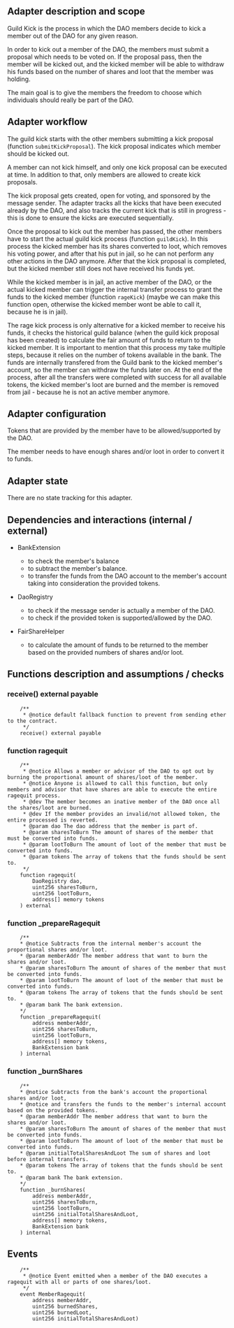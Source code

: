 ## Adapter description and scope

Guild Kick is the process in which the DAO members decide to kick a member out of the DAO for any given reason.

In order to kick out a member of the DAO, the members must submit a proposal which needs to be voted on. If the proposal pass, then the member will be kicked out, and the kicked member will be able to withdraw his funds based on the number of shares and loot that the member was holding.

The main goal is to give the members the freedom to choose which individuals should really be part of the DAO.

## Adapter workflow

The guild kick starts with the other members submitting a kick proposal (function `submitKickProposal`).
The kick proposal indicates which member should be kicked out.

A member can not kick himself, and only one kick proposal can be executed at time. In addition to that, only members are allowed to create kick proposals.

The kick proposal gets created, open for voting, and sponsored by the message sender. The adapter tracks all the kicks that have been executed already by the DAO, and also tracks the current kick that is still in progress - this is done to ensure the kicks are executed sequentially.

Once the proposal to kick out the member has passed, the other members have to start the actual guild kick process (function `guildKick`). In this process the kicked member has its shares converted to loot, which removes his voting power, and after that his put in jail, so he can not perform any other actions in the DAO anymore. After that the kick proposal is completed, but the kicked member still does not have received his funds yet.

While the kicked member is in jail, an active member of the DAO, or the actual kicked member can trigger the internal transfer process to grant the funds to the kicked member (function `rageKick`) (maybe we can make this function open, otherwise the kicked member wont be able to call it, because he is in jail).

The rage kick process is only alternative for a kicked member to receive his funds, it checks the historical guild balance (when the guild kick proposal has been created) to calculate the fair amount of funds to return to the kicked member.
It is important to mention that this process my take multiple steps, because it relies on the number of tokens available in the bank. The funds are internally transfered from the Guild bank to the kicked member's account, so the member can withdraw the funds later on. At the end of the process, after all the transfers were completed with success for all available tokens, the kicked member's loot are burned and the member is removed from jail - because he is not an active member anymore.

## Adapter configuration

Tokens that are provided by the member have to be allowed/supported by the DAO.

The member needs to have enough shares and/or loot in order to convert it to funds.

## Adapter state

There are no state tracking for this adapter.

## Dependencies and interactions (internal / external)

- BankExtension

  - to check the member's balance
  - to subtract the member's balance.
  - to transfer the funds from the DAO account to the member's account taking into consideration the provided tokens.

- DaoRegistry

  - to check if the message sender is actually a member of the DAO.
  - to check if the provided token is supported/allowed by the DAO.

- FairShareHelper

  - to calculate the amount of funds to be returned to the member based on the provided numbers of shares and/or loot.

## Functions description and assumptions / checks

### receive() external payable

```solidity
    /**
     * @notice default fallback function to prevent from sending ether to the contract.
     */
    receive() external payable
```

### function ragequit

```solidity
    /**
     * @notice Allows a member or advisor of the DAO to opt out by burning the proportional amount of shares/loot of the member.
     * @notice Anyone is allowed to call this function, but only members and advisor that have shares are able to execute the entire ragequit process.
     * @dev The member becomes an inative member of the DAO once all the shares/loot are burned.
     * @dev If the member provides an invalid/not allowed token, the entire processed is reverted.
     * @param dao The dao address that the member is part of.
     * @param sharesToBurn The amount of shares of the member that must be converted into funds.
     * @param lootToBurn The amount of loot of the member that must be converted into funds.
     * @param tokens The array of tokens that the funds should be sent to.
     */
    function ragequit(
        DaoRegistry dao,
        uint256 sharesToBurn,
        uint256 lootToBurn,
        address[] memory tokens
    ) external
```

### function \_prepareRagequit

```solidity
    /**
    * @notice Subtracts from the internal member's account the proportional shares and/or loot.
    * @param memberAddr The member address that want to burn the shares and/or loot.
    * @param sharesToBurn The amount of shares of the member that must be converted into funds.
    * @param lootToBurn The amount of loot of the member that must be converted into funds.
    * @param tokens The array of tokens that the funds should be sent to.
    * @param bank The bank extension.
    */
    function _prepareRagequit(
        address memberAddr,
        uint256 sharesToBurn,
        uint256 lootToBurn,
        address[] memory tokens,
        BankExtension bank
    ) internal
```

### function \_burnShares

```solidity
    /**
    * @notice Subtracts from the bank's account the proportional shares and/or loot,
    * @notice and transfers the funds to the member's internal account based on the provided tokens.
    * @param memberAddr The member address that want to burn the shares and/or loot.
    * @param sharesToBurn The amount of shares of the member that must be converted into funds.
    * @param lootToBurn The amount of loot of the member that must be converted into funds.
    * @param initialTotalSharesAndLoot The sum of shares and loot before internal transfers.
    * @param tokens The array of tokens that the funds should be sent to.
    * @param bank The bank extension.
    */
    function _burnShares(
        address memberAddr,
        uint256 sharesToBurn,
        uint256 lootToBurn,
        uint256 initialTotalSharesAndLoot,
        address[] memory tokens,
        BankExtension bank
    ) internal
```

## Events

```solidity
    /**
     * @notice Event emitted when a member of the DAO executes a ragequit with all or parts of one shares/loot.
     */
    event MemberRagequit(
        address memberAddr,
        uint256 burnedShares,
        uint256 burnedLoot,
        uint256 initialTotalSharesAndLoot)
```
